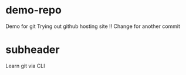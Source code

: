 # demo-repo
Demo for git
Trying out github hosting site !!
Change for another commit
# subheader
Learn git via CLI


